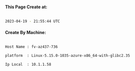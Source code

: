 
   
#### This Page Create at:

```bash

2023-04-19 - 21:55:44 UTC

```

#### Create By Machine:

```bash

Host Name : fv-az437-736

platform  : Linux-5.15.0-1035-azure-x86_64-with-glibc2.35

Ip Local  : 10.1.1.58

```

